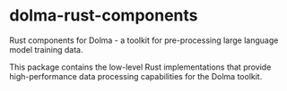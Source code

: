 # dolma-rust-components

Rust components for Dolma - a toolkit for pre-processing large language model training data.

This package contains the low-level Rust implementations that provide high-performance data processing capabilities for the Dolma toolkit.
